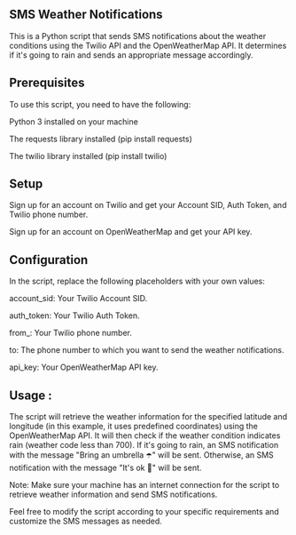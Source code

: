 ## SMS Weather Notifications

This is a Python script that sends SMS notifications about the weather conditions using the Twilio API and the OpenWeatherMap API. It determines if it's going to rain and sends an appropriate message accordingly.

## Prerequisites

To use this script, you need to have the following:

Python 3 installed on your machine

The requests library installed (pip install requests)

The twilio library installed (pip install twilio)

## Setup

Sign up for an account on Twilio and get your Account SID, Auth Token, and Twilio phone number.

Sign up for an account on OpenWeatherMap and get your API key.

## Configuration

In the script, replace the following placeholders with your own values:

account_sid: Your Twilio Account SID.

auth_token: Your Twilio Auth Token.

from_: Your Twilio phone number.

to: The phone number to which you want to send the weather notifications.

api_key: Your OpenWeatherMap API key.

## Usage : 

The script will retrieve the weather information for the specified latitude and longitude (in this example, it uses predefined coordinates) using the OpenWeatherMap API. It will then check if the weather condition indicates rain (weather code less than 700). If it's going to rain, an SMS notification with the message "Bring an umbrella ☂️" will be sent. Otherwise, an SMS notification with the message "It's ok 👕" will be sent.

Note: Make sure your machine has an internet connection for the script to retrieve weather information and send SMS notifications.

Feel free to modify the script according to your specific requirements and customize the SMS messages as needed.